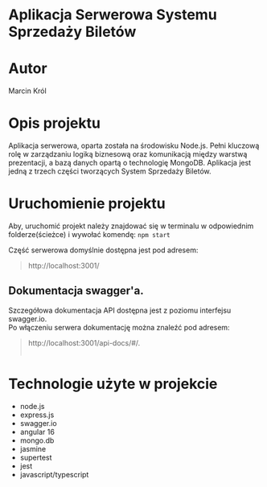 # Aplikacja Serwerowa Systemu Sprzedaży Biletów

# Autor
Marcin Król

# Opis projektu
Aplikacja serwerowa, oparta została na środowisku Node.js. Pełni kluczową rolę w zarządzaniu logiką biznesową oraz komunikacją między warstwą prezentacji, a bazą danych opartą o technologię MongoDB. Aplikacja jest jedną z trzech części tworzących System Sprzedaży Biletów.

# Uruchomienie projektu
Aby, uruchomić projekt należy znajdować się w terminalu w odpowiednim folderze(ścieżce) i wywołać komendę:
```npm start```

Część serwerowa domyślnie dostępna jest pod adresem: 
> http://localhost:3001/

## Dokumentacja swagger'a.
Szczegółowa dokumentacja API dostępna jest z poziomu interfejsu swagger.io. 
<br>Po włączeniu serwera dokumentację można znaleźć pod adresem: 
> http://localhost:3001/api-docs/#/.<br><br>

# Technologie użyte w projekcie
- node.js
- express.js
- swagger.io
- angular 16
- mongo.db
- jasmine
- supertest
- jest
- javascript/typescript
